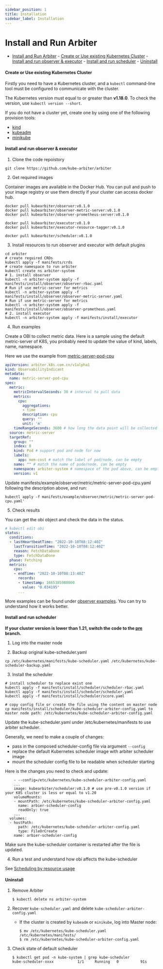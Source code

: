 ```yaml
---
sidebar_position: 1
title: Installation
sidebar_label: Installation
---
```


# Install and Run Arbiter

- [Install and Run Arbiter](#install-and-run-arbiter)
      - [Create or Use existing Kubernetes Cluster](#create-or-use-existing-kubernetes-cluster)
      - [Install and run observer & executor](#install-and-run-observer--executor)
      - [Install and run scheduler](#install-and-run-scheduler)
      - [Uninstall](#uninstall)

#### Create or Use existing Kubernetes Cluster

Firstly you need to have a Kubernetes cluster, and a `kubectl` command-line tool must be configured to communicate with the cluster.

The Kubernetes version must equal to or greater than **v1.18.0**. To check the version, use `kubectl version --short`.

If you do not have a cluster yet, create one by using one of the following provision tools:

* [kind](https://kind.sigs.k8s.io/docs/)
* [kubeadm](https://kubernetes.io/docs/admin/kubeadm/)
* [minikube](https://minikube.sigs.k8s.io/)

#### Install and run observer & executor
1. Clone the code repoistory
```shell
git clone https://github.com/kube-arbiter/arbiter
``` 
2. Get required images

Container images are available in the Docker Hub. You can pull and push to your image registry or use them directly if your cluster can access docker hub.
```
docker pull kubearbiter/observer:v0.1.0
docker pull kubearbiter/observer-metric-server:v0.1.0
docker pull kubearbiter/observer-prometheus-server:v0.1.0

docker pull kubearbiter/executor:v0.1.0
docker pull kubearbiter/executor-resource-tagger:v0.1.0

docker pull kubearbiter/scheduler:v0.1.0
```

3. Install resources to run observer and executor with default plugins
```shell
cd arbiter
# create required CRDs
kubectl apply -f manifests/crds
# create namespace to run arbiter
kubectl create ns arbiter-system
# 1. install observer
kubectl -n arbiter-system apply -f manifests/install/observer/observer-rbac.yaml
# Run if use metric-server for metrics
kubectl -n arbiter-system apply -f manifests/install/observer/observer-metric-server.yaml
# Run if use metric-server for metrics
kubectl -n arbiter-system apply -f manifests/install/observer/observer-prometheus.yaml
# 2. install executor
kubectl -n arbiter-system apply -f manifests/install/executor
```
4. Run examples

Create a OBI to collect metric data. Here is a sample using the default metric-server of K8S, you probably need to update the value of kind, labels, name, namespace.

Here we use the example from [metric-server-pod-cpu](https://github.com/kube-arbiter/arbiter/tree/master/manifests/example/observer/metric/metric-server-pod-cpu.yaml)
```yaml
apiVersion: arbiter.k8s.com.cn/v1alpha1
kind: ObservabilityIndicant
metadata:
  name: metric-server-pod-cpu
spec:
  metric:
    metricIntervalSeconds: 30 # interval to pull data
    metrics:
      cpu:
        aggregations:
        - time
        description: cpu
        query: ""
        unit: 'm'
    timeRangeSeconds: 3600 # how long the data point will be collected
  source: metric-server
  targetRef:
    group: ""
    index: 0
    kind: Pod # support pod and node for now
    labels:
      app: mem-cost # match the label of pod/node, can be empty
    name: "" # match the name of pode/node, can be empty
    namespace: arbiter-system # namespace of the pod above, can be empty for node
    version: v1
```
Update manifests/example/observer/metric/metric-server-pod-cpu.yaml following the description above, and run:
```
kubectl apply -f manifests/example/observer/metric/metric-server-pod-cpu.yaml'
```

5. Check results

You can get the obi object and check the data in the status.
```yaml
# kubectl edit obi 
status:
  conditions:
  - lastHeartbeatTime: "2022-10-10T08:12:40Z"
    lastTransitionTime: "2022-10-10T08:12:40Z"
    reason: FetchDataDone
    type: FetchDataDone
  phase: Fetching
  metrics:
    cpu:
    - endTime: "2022-10-10T08:13:40Z"
      records:
      - timestamp: 1665385980000
        value: "0.034195"
      ...
```

More examples can be found under [observer examples](https://github.com/kube-arbiter/arbiter/tree/main/manifests/example/observer). You can try to understand how it works better.

#### Install and run scheduler
**If your cluster version is lower than 1.21, switch the code to the [pre](https://github.com/kube-arbiter/arbiter/tree/pre) branch.**  

1. Log into the master node

2. Backup original kube-scheduler.yaml
```
cp /etc/kubernetes/manifests/kube-scheduler.yaml /etc/kubernetes/kube-scheduler-backup.yaml
```
3. Install the scheduler

```
# install scheduler to replace exist one 
kubectl apply -f manifests/install/scheduler/scheduler-rbac.yaml
kubectl apply -f manifests/install/scheduler/scheduler.yaml
kubectl apply -f manifests/install/scheduler/score.yaml

# copy config file or create the file using the content on master node
cp manifests/install/scheduler/kube-scheduler-arbiter-config.yaml to master node path: /etc/kubernetes/kube-scheduler-arbiter-config.yaml
```
Update the kube-scheduler.yaml under /etc/kubernetes/manifests to use arbiter scheduler.

  Generally, we need to make a couple of changes:

  * pass in the composed scheduler-config file via argument `--config`
  * replace the default Kubernetes scheduler image with arbiter scheduler image
  * mount the scheduler config file to be readable when scheduler starting

Here is the changes you need to check and update:
```
    - --config=/etc/kubernetes/kube-scheduler-arbiter-config.yaml
    ...
    image: kubearbiter/scheduler:v0.1.0 # use pre-v0.1.0 version if your K8S cluster is less or equal to v1.20
    volumeMounts:
    - mountPath: /etc/kubernetes/kube-scheduler-arbiter-config.yaml
      name: arbier-scheduler-config
      readOnly: true
    ...
  volumes:
  - hostPath:
      path: /etc/kubernetes/kube-scheduler-arbiter-config.yaml
      type: FileOrCreate
    name: arbier-scheduler-config
```
Make sure the kube-scheduler container is restarted after the file is updated.

4. Run a test and understand how obi affects the kube-scheduler

See [Scheduling by resource usage](http://arbiter.k8s.com.cn/docs/User%20Cases/schedule-by-real-usage)

#### Uninstall

1. Remove Arbiter

   ```
   $ kubectl delete ns arbiter-system
   ```
2. Recover `kube-scheduler.yaml` and delete `kube-scheduler-arbiter-config.yaml`

   - If the cluster is created by `kubeadm` or `minikube`, log into Master node:
     ```
     $ mv /etc/kubernetes/kube-scheduler.yaml /etc/kubernetes/manifests/
     $ rm /etc/kubernetes/kube-scheduler-arbiter-config.yaml
     ```
3. Check state of default scheduler

   ```
   $ kubectl get pod -n kube-system | grep kube-scheduler
   kube-scheduler-xxxx           1/1     Running   0          91s
   ```
